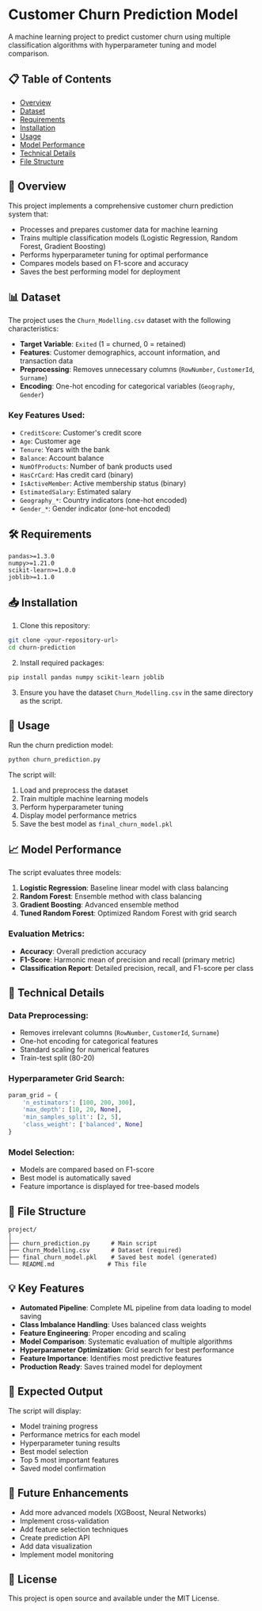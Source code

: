 # Customer Churn Prediction Model

A machine learning project to predict customer churn using multiple classification algorithms with hyperparameter tuning and model comparison.

## 📋 Table of Contents
- [Overview](#overview)
- [Dataset](#dataset)
- [Requirements](#requirements)
- [Installation](#installation)
- [Usage](#usage)
- [Model Performance](#model-performance)
- [Technical Details](#technical-details)
- [File Structure](#file-structure)

## 🎯 Overview

This project implements a comprehensive customer churn prediction system that:
- Processes and prepares customer data for machine learning
- Trains multiple classification models (Logistic Regression, Random Forest, Gradient Boosting)
- Performs hyperparameter tuning for optimal performance
- Compares models based on F1-score and accuracy
- Saves the best performing model for deployment

## 📊 Dataset

The project uses the `Churn_Modelling.csv` dataset with the following characteristics:
- **Target Variable**: `Exited` (1 = churned, 0 = retained)
- **Features**: Customer demographics, account information, and transaction data
- **Preprocessing**: Removes unnecessary columns (`RowNumber`, `CustomerId`, `Surname`)
- **Encoding**: One-hot encoding for categorical variables (`Geography`, `Gender`)

### Key Features Used:
- `CreditScore`: Customer's credit score
- `Age`: Customer age
- `Tenure`: Years with the bank
- `Balance`: Account balance
- `NumOfProducts`: Number of bank products used
- `HasCrCard`: Has credit card (binary)
- `IsActiveMember`: Active membership status (binary)
- `EstimatedSalary`: Estimated salary
- `Geography_*`: Country indicators (one-hot encoded)
- `Gender_*`: Gender indicator (one-hot encoded)

## 🛠️ Requirements

```
pandas>=1.3.0
numpy>=1.21.0
scikit-learn>=1.0.0
joblib>=1.1.0
```

## 📥 Installation

1. Clone this repository:
```bash
git clone <your-repository-url>
cd churn-prediction
```

2. Install required packages:
```bash
pip install pandas numpy scikit-learn joblib
```

3. Ensure you have the dataset `Churn_Modelling.csv` in the same directory as the script.

## 🚀 Usage

Run the churn prediction model:

```bash
python churn_prediction.py
```

The script will:
1. Load and preprocess the dataset
2. Train multiple machine learning models
3. Perform hyperparameter tuning
4. Display model performance metrics
5. Save the best model as `final_churn_model.pkl`

## 📈 Model Performance

The script evaluates three models:

1. **Logistic Regression**: Baseline linear model with class balancing
2. **Random Forest**: Ensemble method with class balancing
3. **Gradient Boosting**: Advanced ensemble method
4. **Tuned Random Forest**: Optimized Random Forest with grid search

### Evaluation Metrics:
- **Accuracy**: Overall prediction accuracy
- **F1-Score**: Harmonic mean of precision and recall (primary metric)
- **Classification Report**: Detailed precision, recall, and F1-score per class

## 🔧 Technical Details

### Data Preprocessing:
- Removes irrelevant columns (`RowNumber`, `CustomerId`, `Surname`)
- One-hot encoding for categorical features
- Standard scaling for numerical features
- Train-test split (80-20)

### Hyperparameter Grid Search:
```python
param_grid = {
    'n_estimators': [100, 200, 300],
    'max_depth': [10, 20, None],
    'min_samples_split': [2, 5],
    'class_weight': ['balanced', None]
}
```

### Model Selection:
- Models are compared based on F1-score
- Best model is automatically saved
- Feature importance is displayed for tree-based models

## 📁 File Structure

```
project/
│
├── churn_prediction.py      # Main script
├── Churn_Modelling.csv      # Dataset (required)
├── final_churn_model.pkl    # Saved best model (generated)
└── README.md               # This file
```

## 💡 Key Features

- **Automated Pipeline**: Complete ML pipeline from data loading to model saving
- **Class Imbalance Handling**: Uses balanced class weights
- **Feature Engineering**: Proper encoding and scaling
- **Model Comparison**: Systematic evaluation of multiple algorithms
- **Hyperparameter Optimization**: Grid search for best performance
- **Feature Importance**: Identifies most predictive features
- **Production Ready**: Saves trained model for deployment

## 🎯 Expected Output

The script will display:
- Model training progress
- Performance metrics for each model
- Hyperparameter tuning results
- Best model selection
- Top 5 most important features
- Saved model confirmation

## 🔮 Future Enhancements

- Add more advanced models (XGBoost, Neural Networks)
- Implement cross-validation
- Add feature selection techniques
- Create prediction API
- Add data visualization
- Implement model monitoring

## 📄 License

This project is open source and available under the MIT License.